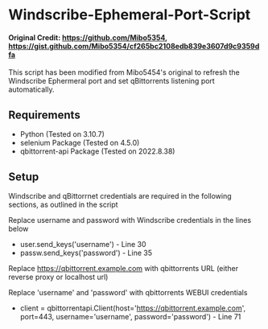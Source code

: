 # Windscribe-Ephemeral-Port-Script

#### Original Credit: https://github.com/Mibo5354, https://gist.github.com/Mibo5354/cf265bc2108edb839e3607d9c9359dfa

This script has been modified from Mibo5454's original to refresh the Windscribe Ephermeral port and set qBittorrents
listening port automatically.

## Requirements

* Python (Tested on 3.10.7)
* selenium Package (Tested on 4.5.0)
* qbittorrent-api Package (Tested on 2022.8.38)

## Setup

Windscribe and qBittorrnet credentials are required in the following sections, as outlined in the script

Replace username and password with Windscribe credentials in the lines below
* user.send_keys('username') - Line 30
* passw.send_keys('password') - Line 35


Replace https://qbittorrent.example.com with qbittorrents URL (either reverse proxy or localhost url)

Replace 'username' and 'password' with qbittorrents WEBUI credentials
* client = qbittorrentapi.Client(host='https://qbittorrent.example.com', port=443, username='username', password='password') - Line 71
